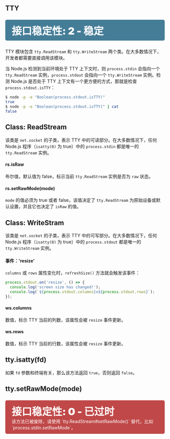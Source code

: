## TTY

<div class="s s2"></div>

TTY 模块包含 `tty.ReadStream` 和 `tty.WriteStream` 两个类。在大多数情况下，开发者都需要直接调用该模块。

当 Node.js 检测到当前环境处于 TTY 上下文时，则 `process.stdin` 会指向一个 `tty.ReadStream` 实例，`process.stdout` 会指向一个 `tty.WriteStream` 实例。检测 Node.js 是否处于 TTY 上下文有一个更方便的方式，那就是检查 `process.stdout.isTTY`：

```bash
$ node -p -e "Boolean(process.stdout.isTTY)"
true
$ node -p -e "Boolean(process.stdout.isTTY)" | cat
false
```

## Class: ReadStream

该类是 `net.socket` 的子类，表示 TTY 中的可读部分。在大多数情况下，任何 Node.js 程序（`isatty(0)` 为 true）中的 `process.stdin` 都是唯一的 `tty.ReadStream` 实例。 

#### rs.isRaw

布尔值，默认值为 false，标示当前 `tty.ReadStream` 实例是否为 `raw` 状态。

#### rs.setRawMode(mode)

`mode` 的值必须为 true 或者 false，该值决定了 `tty.ReadStream` 为原始设备或默认设置，并且它也决定了 `isRaw` 的值。

## Class: WriteStram

该类是 `net.socket` 的子类，表示 TTY 中的可写部分。在大多数情况下，任何 Node.js 程序（`isatty(0)` 为 true）中的 `process.stdout` 都是唯一的 `tty.WriteStream` 实例。 

#### 事件：'resize'

`columns` 或 `rows` 属性变化时，`refreshSize()` 方法就会触发该事件：

```js
process.stdout.on('resize', () => {
  console.log('screen size has changed!');
  console.log(`${process.stdout.columns}x${process.stdout.rows}`);
});
```

#### ws.columns

数值，标示 TTY 当前的列数，该属性会被 `resize` 事件更新。

#### ws.rows

数值，标示 TTY 当前的行数，该属性会被 `resize` 事件更新。

## tty.isatty(fd)

如果 `fd` 参数和终端有关，那么该方法返回 `true`，否则返回 `false`。

## tty.setRawMode(mode)

<div class="s s0">
该方法已被废除，请使用 `tty.ReadStream#setRawMode()` 替代，比如 `process.stdin.setRawMode`。
</div>

<style>
.s {
    margin: 1.5rem 0;
    padding: 10px 20px;
    color: white;
    border-radius: 5px;
}
.s:before {
    display: block;
    font-size: 2rem;
    font-weight: 900;
}
.s0 {
    background-color: #C04848;
}
.s0:before {
    content: "接口稳定性: 0 - 已过时";
}
.s1 {
    background-color: #F07241;
}
.s1:before {
    content: "接口稳定性: 1 - 实验中";
}
.s2 {
    background-color: #457D97;
}
.s2:before {
    content: "接口稳定性: 2 - 稳定";
}
.s3 {
    background-color: #14C3A2;
}
.s3:before {
    content: "接口稳定性: 3 - 已锁定";
}
</style>